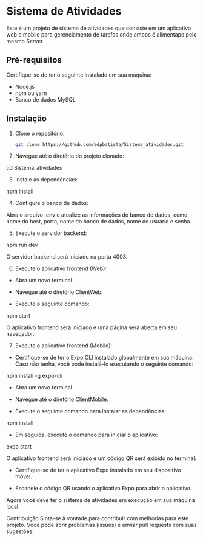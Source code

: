 # Sistema de Atividades

Este é um projeto de sistema de atividades que consiste em um aplicativo web e mobile para gerenciamento de tarefas onde ambos é alimentapo pelo mesmo Server

## Pré-requisitos

Certifique-se de ter o seguinte instalado em sua máquina:

- Node.js
- npm ou yarn
- Banco de dados MySQL

## Instalação

1. Clone o repositório:

   ```bash
   git clone https://github.com/edpbatista/Sistema_atividades.git

2. Navegue até o diretório do projeto clonado:

cd Sistema_atividades

3. Instale as dependências:

npm install

4. Configure o banco de dados:

Abra o arquivo .env e atualize as informações do banco de dados, como nome do host, porta, nome do banco de dados, nome de usuário e senha.

5. Execute o servidor backend:

npm run dev

O servidor backend será iniciado na porta 4003.

6. Execute o aplicativo frontend (Web):

* Abra um novo terminal.

* Navegue até o diretório ClientWeb.

* Execute o seguinte comando:

npm start

O aplicativo frontend será iniciado e uma página será aberta em seu navegador.

7. Execute o aplicativo frontend (Mobile):

* Certifique-se de ter o Expo CLI instalado globalmente em sua máquina. Caso não tenha, você pode instalá-lo executando o seguinte comando:

npm install -g expo-cli

* Abra um novo terminal.

* Navegue até o diretório ClientMobile.

* Execute o seguinte comando para instalar as dependências:

npm install

* Em seguida, execute o comando para iniciar o aplicativo:

expo start

O aplicativo frontend será iniciado e um código QR será exibido no terminal.

* Certifique-se de ter o aplicativo Expo instalado em seu dispositivo móvel.

* Escaneie o código QR usando o aplicativo Expo para abrir o aplicativo.

Agora você deve ter o sistema de atividades em execução em sua máquina local.

Contribuição
Sinta-se à vontade para contribuir com melhorias para este projeto. Você pode abrir problemas (issues) e enviar pull requests com suas sugestões.
